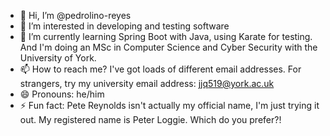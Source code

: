 - 👋 Hi, I’m @pedrolino-reyes
- 👀 I’m interested in developing and testing software
- 🌱 I’m currently learning Spring Boot with Java, using Karate for testing. And I'm doing an MSc in Computer Science and Cyber Security with the University of York.
- 📫 How to reach me? I've got loads of different email addresses. For strangers, try my university email address: jjq519@york.ac.uk
- 😄 Pronouns: he/him
- ⚡ Fun fact: Pete Reynolds isn't actually my official name, I'm just trying it out. My registered name is Peter Loggie. Which do you prefer?!

<!---
pedrolino-reyes/pedrolino-reyes is a ✨ special ✨ repository because its `README.md` (this file) appears on your GitHub profile.
You can click the Preview link to take a look at your changes.
--->
